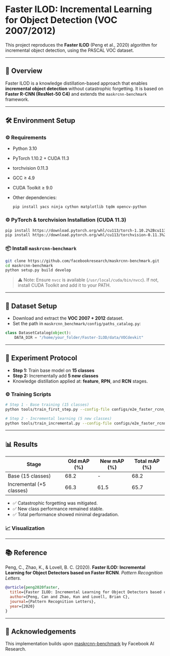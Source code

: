 # Faster ILOD: Incremental Learning for Object Detection (VOC 2007/2012)

This project reproduces the **Faster ILOD** (Peng et al., 2020) algorithm for incremental object detection, using the PASCAL VOC dataset.

---

## 📖 Overview

Faster ILOD is a knowledge distillation-based approach that enables **incremental object detection** without catastrophic forgetting. It is based on **Faster R-CNN (ResNet-50 C4)** and extends the `maskrcnn-benchmark` framework.

---

## 🛠️ Environment Setup

### ⚙️ Requirements

* Python 3.10
* PyTorch 1.10.2 + CUDA 11.3
* torchvision 0.11.3
* GCC ≥ 4.9
* CUDA Toolkit ≥ 9.0
* Other dependencies:

  ```bash
  pip install yacs ninja cython matplotlib tqdm opencv-python
  ```

### ⚙️ PyTorch & torchvision Installation (CUDA 11.3)

```bash
pip install https://download.pytorch.org/whl/cu113/torch-1.10.2%2Bcu113-cp310-cp310-linux_x86_64.whl
pip install https://download.pytorch.org/whl/cu113/torchvision-0.11.3%2Bcu113-cp310-cp310-linux_x86_64.whl
```

### 📦 Install `maskrcnn-benchmark`

```bash
git clone https://github.com/facebookresearch/maskrcnn-benchmark.git
cd maskrcnn-benchmark
python setup.py build develop
```

> ⚠️ Note: Ensure `nvcc` is available (`/usr/local/cuda/bin/nvcc`). If not, install CUDA Toolkit and add it to your PATH.

---

## 📁 Dataset Setup

* Download and extract the **VOC 2007 + 2012** dataset.
* Set the path in `maskrcnn_benchmark/config/paths_catalog.py`:

```python
class DatasetCatalog(object):
    DATA_DIR = "/home/your_folder/Faster-ILOD/data/VOCdevkit"
```

---

## 🧪 Experiment Protocol

* **Step 1:** Train base model on **15 classes**
* **Step 2:** Incrementally add **5 new classes**
* Knowledge distillation applied at: **feature**, **RPN**, and **RCN** stages.

### ⚙️ Training Scripts

```bash
# Step 1 - Base training (15 classes)
python tools/train_first_step.py --config-file configs/e2e_faster_rcnn_R_50_C4_1x_Source_model.yaml

# Step 2 - Incremental learning (5 new classes)
python tools/train_incremental.py --config-file configs/e2e_faster_rcnn_R_50_C4_1x_Target_model.yaml
```

---

## 📊 Results

| Stage                    | Old mAP (%) | New mAP (%) | Total mAP (%) |
| ------------------------ | ----------- | ----------- | ------------- |
| Base (15 classes)        | 68.2        | -           | 68.2          |
| Incremental (+5 classes) | 66.3        | 61.5        | 65.7          |

* ✅ Catastrophic forgetting was mitigated.
* ✅ New class performance remained stable.
* ✅ Total performance showed minimal degradation.

### 📈 Visualization

---

## 📚 Reference

Peng, C., Zhao, K., & Lovell, B. C. (2020).
**Faster ILOD: Incremental Learning for Object Detectors based on Faster RCNN**.
*Pattern Recognition Letters.*

```bibtex
@article{peng2020faster,
  title={Faster ILOD: Incremental Learning for Object Detectors based on Faster RCNN},
  author={Peng, Can and Zhao, Kun and Lovell, Brian C},
  journal={Pattern Recognition Letters},
  year={2020}
}
```

---

## 🤝 Acknowledgements

This implementation builds upon [maskrcnn-benchmark](https://github.com/facebookresearch/maskrcnn-benchmark) by Facebook AI Research.
